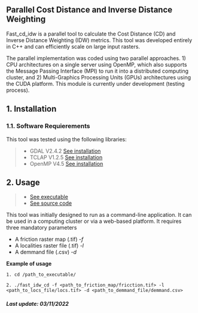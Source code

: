 ## Parallel Cost Distance and Inverse Distance Weighting


Fast_cd_idw is a parallel tool to calculate the Cost Distance (CD) and Inverse Distance Weighting (IDW) metrics. This tool was developed entirely in C++ and can efficiently scale on large input rasters.

The parallel implementation was coded using two parallel approaches. 1) CPU architectures on a single server using OpenMP, which also supports the Message Passing Interface (MPI) to run it into a distributed computing cluster, and 2) Multi-Graphics Processing Units (GPUs) architectures using the CUDA platform. This module is currently under development (testing process). 


## 1. Installation
### 1.1. Software Requierements
This tool was tested using the following libraries:
> + GDAL V2.4.2 [See installation](https://gdal.org/index.html)
> + TCLAP V1.2.5 [See installation](https://tclap.sourceforge.net/)
> + OpenMP V4.5 [See installation](https://www.openmp.org/)

## 2. Usage

> + [See executable](executable/)
> + [See source code](src/)


This tool was initially designed to run as a command-line application. It can be used in a computing cluster or via a web-based platform. It requires three mandatory parameters 
+ A friction raster map  (.tif) *-f* 
+ A localities raster file (.tif) *-l* 
+ A demmand file (.csv) *-d*



**Example of usage**
```
1. cd /path_to_executable/

2. ./fast_idw_cd -f <path_to_friction_map/fricction.tif> -l <path_to_locs_file/locs.tif> -d <path_to_demmand_file/demmand.csv>

``` 
##### **Last update: 03/11/2022**
